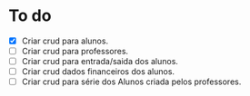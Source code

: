 # To do



- [x] Criar crud para alunos.
- [ ] Criar crud para professores.
- [ ] Criar crud para entrada/saida dos alunos.
- [ ] Criar crud dados financeiros dos alunos.
- [ ] Criar crud para série dos Alunos criada pelos professores.
